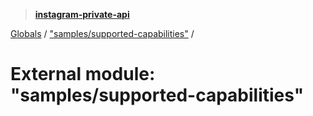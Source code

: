 > **[instagram-private-api](../README.md)**

[Globals](../README.md) / ["samples/supported-capabilities"](_samples_supported_capabilities_.md) /

# External module: "samples/supported-capabilities"